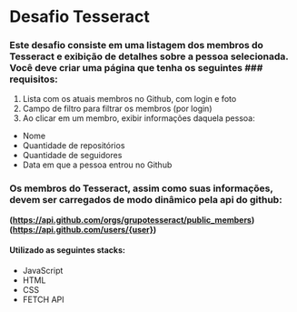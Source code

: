 # Desafio Tesseract

### Este desafio consiste em uma listagem dos membros do Tesseract e exibição de detalhes sobre a pessoa selecionada. Você deve criar uma página que tenha os seguintes ### requisitos:

1. Lista com os atuais membros no Github, com login e foto
2. Campo de filtro para filtrar os membros (por login)
3. Ao clicar em um membro, exibir informações daquela pessoa:

* Nome
* Quantidade de repositórios
* Quantidade de seguidores
* Data em que a pessoa entrou no Github

### Os membros do Tesseract, assim como suas informações, devem ser carregados de modo dinâmico pela api do github:
 **(https://api.github.com/orgs/grupotesseract/public_members)**
 **(https://api.github.com/users/{user})**

#### Utilizado as seguintes stacks:
* JavaScript
* HTML
* CSS
* FETCH API
